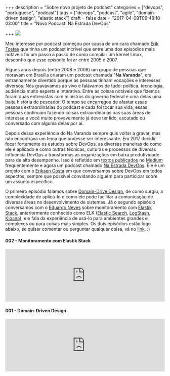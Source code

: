 +++
description = "Sobre novo projeto de podcast"
categories = ["devops", "portuguese", "podcast"]
tags = ["devops", "podcast", "agile", "domain-driven design", "elastic stack"]
draft = false
date = "2017-04-09T09:48:10-03:00"
title = "Novo Podcast: Na Estrada DevOps"

+++
![](/images/M-15_centerline_1917_logo.jpg)

Meu interesse por podcast começou por causa de um cara chamado [Erik Tostes](https://twitter.com/ericktostes) que tinha um podcast incrível que entre uma dos episódios mais notáveis foi um passo a passo de como compilar um kernel Linux, desconfio que esse episódio foi ar entre 2005 e 2007.

Alguns anos depois (entre 2008 e 2009) um grupo de pessoas que moravam em Brasília criaram um podcast chamada "**Na Varanda**", era estranhamente divertido porque as pessoas tinham vocações e interesses diversos. Nós gravávamos ao vivo e falávamos de tudo: política, tecnologia, audiência muito esperta e interativa. Entre as coisas notáveis que fizemos foram duas entrevistas com ministros do governo federal e uma delas uma baita história de pescador. O tempo se encarregou de afastar essas pessoas extraordinárias do podcast e cada foi tocar sua vida, essas pessoas continuam fazendo coisas extraordinárias nas suas áreas de interesse e você muito provavelmente já deve ter lido, escutado ou conversado com alguma delas por aí.

Depois dessa experiência do Na Varanda sempre quis voltar a gravar, mas não encontrava um tema que pudesse ser interessante. Em 2017 decidir focar fortemente os estudos sobre DevOps, as diversas maneiras de como ele é aplicado e como outras técnicas, culturas e processos de diversas influencia DevOps a transformas as organizações em baixa produtividade para de alto desempenho. Isso é refletido em [textos publicados](https://medium.com/@fernandoike) no [Medium](https://medium.com/) frequentemente e agora um podcast chamado [Na Estrada DevOps](https://www.naestradadevops.com/). Ele é um projeto com o [Eriksen Costa](https://twitter.com/eriksencosta) em que conversamos sobre DevOps em todos aspectos, sempre que possível convidando alguém para participar sobre um assunto específico.

O primeiro episódio falamos sobre [Domain-Drive Design](http://dddcommunity.org/), de como surgiu, a complexidade de aplicá-lo e como ele pode facilitar a comunicação de diversas áreas no desenvolvimento de sistemas. Já o segundo episódio conversamos com o [Eduardo Neves](https://twitter.com/_eth0_) sobre monitoramento com [Elastik Stack](https://www.elastic.co/v5), anteriormente conhecido como ELK ([Elastic Search](https://www.elastic.co/products/elasticsearch), [LogStash](https://www.elastic.co/products/logstash), [Kibana](https://www.elastic.co/products/kibana)), ele fala da experiência de usá-lo para ambientes grandes e complexos ou para coisas mais simples. Os dois episódios estão logo abaixo, se quiser comentar ou perguntar qualquer coisa, vá no [link](https://www.naestradadevops.com/page/perguntorio/). :)

#### 002 - Monitoramento com Elastik Stack
<iframe width="100%" height="166" scrolling="no" frameborder="no" src="https://w.soundcloud.com/player/?url=https%3A//api.soundcloud.com/tracks/316791631&amp;color=ff5500&amp;auto_play=false&amp;hide_related=false&amp;show_comments=true&amp;show_user=true&amp;show_reposts=false"></iframe>

####  001 - Domain-Driven Design
<iframe width="100%" height="166" scrolling="no" frameborder="no" src="https://w.soundcloud.com/player/?url=https%3A//api.soundcloud.com/tracks/314758274&amp;color=ff5500&amp;auto_play=false&amp;hide_related=false&amp;show_comments=true&amp;show_user=true&amp;show_reposts=false"></iframe>
